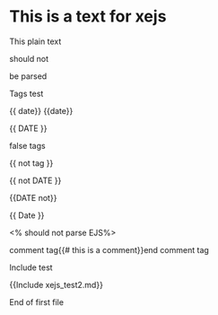 # This is a text for xejs

This plain text <p> should not </p> be parsed

Tags test

{{ date}}
{{date}}

{{   DATE    }}

false tags

{{ not tag }}

{{ not DATE }}

{{DATE not}}

{{
    Date
    }}

<% should not parse EJS%>

comment tag{{# this is a comment}}end comment tag

Include test

{{Include xejs_test2.md}}


End of first file
